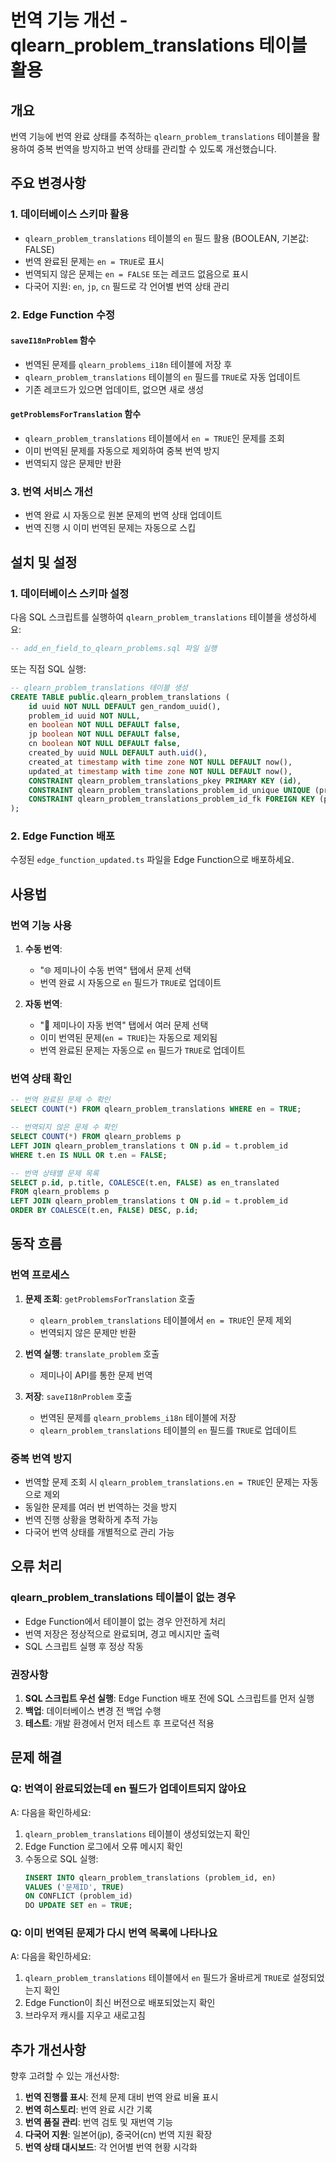# 번역 기능 개선 - qlearn_problem_translations 테이블 활용

## 개요

번역 기능에 번역 완료 상태를 추적하는 `qlearn_problem_translations` 테이블을 활용하여 중복 번역을 방지하고 번역 상태를 관리할 수 있도록 개선했습니다.

## 주요 변경사항

### 1. 데이터베이스 스키마 활용

- `qlearn_problem_translations` 테이블의 `en` 필드 활용 (BOOLEAN, 기본값: FALSE)
- 번역 완료된 문제는 `en = TRUE`로 표시
- 번역되지 않은 문제는 `en = FALSE` 또는 레코드 없음으로 표시
- 다국어 지원: `en`, `jp`, `cn` 필드로 각 언어별 번역 상태 관리

### 2. Edge Function 수정

#### `saveI18nProblem` 함수
- 번역된 문제를 `qlearn_problems_i18n` 테이블에 저장 후
- `qlearn_problem_translations` 테이블의 `en` 필드를 `TRUE`로 자동 업데이트
- 기존 레코드가 있으면 업데이트, 없으면 새로 생성

#### `getProblemsForTranslation` 함수
- `qlearn_problem_translations` 테이블에서 `en = TRUE`인 문제를 조회
- 이미 번역된 문제를 자동으로 제외하여 중복 번역 방지
- 번역되지 않은 문제만 반환

### 3. 번역 서비스 개선

- 번역 완료 시 자동으로 원본 문제의 번역 상태 업데이트
- 번역 진행 시 이미 번역된 문제는 자동으로 스킵

## 설치 및 설정

### 1. 데이터베이스 스키마 설정

다음 SQL 스크립트를 실행하여 `qlearn_problem_translations` 테이블을 생성하세요:

```sql
-- add_en_field_to_qlearn_problems.sql 파일 실행
```

또는 직접 SQL 실행:

```sql
-- qlearn_problem_translations 테이블 생성
CREATE TABLE public.qlearn_problem_translations (
    id uuid NOT NULL DEFAULT gen_random_uuid(),
    problem_id uuid NOT NULL,
    en boolean NOT NULL DEFAULT false,
    jp boolean NOT NULL DEFAULT false,
    cn boolean NOT NULL DEFAULT false,
    created_by uuid NULL DEFAULT auth.uid(),
    created_at timestamp with time zone NOT NULL DEFAULT now(),
    updated_at timestamp with time zone NOT NULL DEFAULT now(),
    CONSTRAINT qlearn_problem_translations_pkey PRIMARY KEY (id),
    CONSTRAINT qlearn_problem_translations_problem_id_unique UNIQUE (problem_id),
    CONSTRAINT qlearn_problem_translations_problem_id_fk FOREIGN KEY (problem_id) REFERENCES qlearn_problems (id) ON DELETE CASCADE
);
```

### 2. Edge Function 배포

수정된 `edge_function_updated.ts` 파일을 Edge Function으로 배포하세요.

## 사용법

### 번역 기능 사용

1. **수동 번역**: 
   - "🌐 제미나이 수동 번역" 탭에서 문제 선택
   - 번역 완료 시 자동으로 `en` 필드가 `TRUE`로 업데이트

2. **자동 번역**:
   - "🤖 제미나이 자동 번역" 탭에서 여러 문제 선택
   - 이미 번역된 문제(`en = TRUE`)는 자동으로 제외됨
   - 번역 완료된 문제는 자동으로 `en` 필드가 `TRUE`로 업데이트

### 번역 상태 확인

```sql
-- 번역 완료된 문제 수 확인
SELECT COUNT(*) FROM qlearn_problem_translations WHERE en = TRUE;

-- 번역되지 않은 문제 수 확인
SELECT COUNT(*) FROM qlearn_problems p 
LEFT JOIN qlearn_problem_translations t ON p.id = t.problem_id 
WHERE t.en IS NULL OR t.en = FALSE;

-- 번역 상태별 문제 목록
SELECT p.id, p.title, COALESCE(t.en, FALSE) as en_translated
FROM qlearn_problems p 
LEFT JOIN qlearn_problem_translations t ON p.id = t.problem_id 
ORDER BY COALESCE(t.en, FALSE) DESC, p.id;
```

## 동작 흐름

### 번역 프로세스

1. **문제 조회**: `getProblemsForTranslation` 호출
   - `qlearn_problem_translations` 테이블에서 `en = TRUE`인 문제 제외
   - 번역되지 않은 문제만 반환

2. **번역 실행**: `translate_problem` 호출
   - 제미나이 API를 통한 문제 번역

3. **저장**: `saveI18nProblem` 호출
   - 번역된 문제를 `qlearn_problems_i18n` 테이블에 저장
   - `qlearn_problem_translations` 테이블의 `en` 필드를 `TRUE`로 업데이트

### 중복 번역 방지

- 번역할 문제 조회 시 `qlearn_problem_translations.en = TRUE`인 문제는 자동으로 제외
- 동일한 문제를 여러 번 번역하는 것을 방지
- 번역 진행 상황을 명확하게 추적 가능
- 다국어 번역 상태를 개별적으로 관리 가능

## 오류 처리

### qlearn_problem_translations 테이블이 없는 경우

- Edge Function에서 테이블이 없는 경우 안전하게 처리
- 번역 저장은 정상적으로 완료되며, 경고 메시지만 출력
- SQL 스크립트 실행 후 정상 작동

### 권장사항

1. **SQL 스크립트 우선 실행**: Edge Function 배포 전에 SQL 스크립트를 먼저 실행
2. **백업**: 데이터베이스 변경 전 백업 수행
3. **테스트**: 개발 환경에서 먼저 테스트 후 프로덕션 적용

## 문제 해결

### Q: 번역이 완료되었는데 en 필드가 업데이트되지 않아요

A: 다음을 확인하세요:
1. `qlearn_problem_translations` 테이블이 생성되었는지 확인
2. Edge Function 로그에서 오류 메시지 확인
3. 수동으로 SQL 실행: 
   ```sql
   INSERT INTO qlearn_problem_translations (problem_id, en) 
   VALUES ('문제ID', TRUE) 
   ON CONFLICT (problem_id) 
   DO UPDATE SET en = TRUE;
   ```

### Q: 이미 번역된 문제가 다시 번역 목록에 나타나요

A: 다음을 확인하세요:
1. `qlearn_problem_translations` 테이블에서 `en` 필드가 올바르게 `TRUE`로 설정되었는지 확인
2. Edge Function이 최신 버전으로 배포되었는지 확인
3. 브라우저 캐시를 지우고 새로고침

## 추가 개선사항

향후 고려할 수 있는 개선사항:

1. **번역 진행률 표시**: 전체 문제 대비 번역 완료 비율 표시
2. **번역 히스토리**: 번역 완료 시간 기록
3. **번역 품질 관리**: 번역 검토 및 재번역 기능
4. **다국어 지원**: 일본어(jp), 중국어(cn) 번역 지원 확장
5. **번역 상태 대시보드**: 각 언어별 번역 현황 시각화
